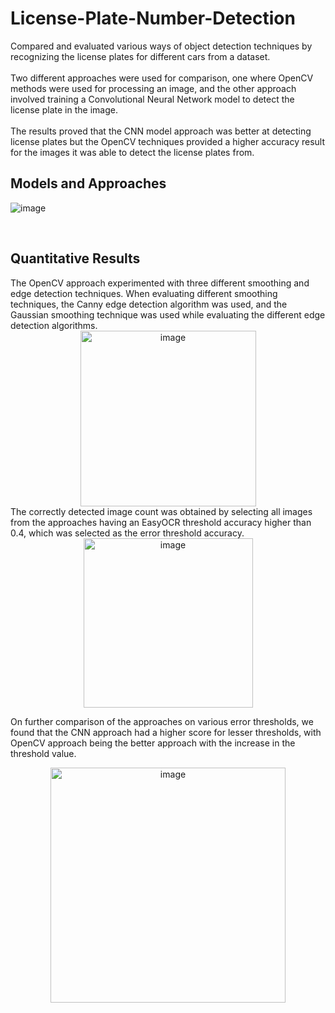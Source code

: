 # License-Plate-Number-Detection
Compared and evaluated various ways of object detection techniques by recognizing the license plates for different cars from a dataset. <br><br>
Two different approaches were used for comparison, one where OpenCV methods were used for processing an image, and the other approach involved training a Convolutional Neural Network model to detect the license plate in the image. <br><br>
The results proved that the CNN model approach was better at detecting license plates but the OpenCV techniques provided a higher accuracy result for the images it was able to detect the license plates from.<br>
## Models and Approaches
![image](https://user-images.githubusercontent.com/57321224/214947091-6af1e0a4-6389-4e07-9273-1fd4ca9637b8.png)

<br>
<h2> Quantitative Results</h2>
The OpenCV approach experimented with three different smoothing and edge detection techniques. When evaluating different smoothing techniques, the Canny edge detection algorithm was used, and the Gaussian smoothing technique was used while evaluating the different edge detection algorithms.
<br>
<div align="center">
<img width="281" alt="image" src="https://user-images.githubusercontent.com/57321224/214951183-7bfcf4cf-4c32-406c-b6b7-5c59b0eae537.png">
 </div>
The correctly detected image count was obtained by selecting all images from the approaches having an EasyOCR threshold accuracy higher than 0.4, which was selected as the error threshold accuracy.
<div align="center">
<img align="center" width="271" alt="image" src="https://user-images.githubusercontent.com/57321224/214951335-eaedf056-0760-4529-927d-d2fdc21bc54c.png">
</div>

On further comparison of the approaches on various error thresholds, we found that the CNN approach had a higher score for lesser thresholds, with OpenCV approach being the better approach with the increase in the threshold value.
<div align="center">
<img width="376" alt="image" src="https://user-images.githubusercontent.com/57321224/214952148-107e2fae-cc7f-4266-b3f4-d60880983e6c.png">
</div>

